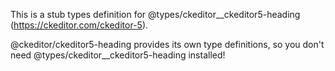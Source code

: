 This is a stub types definition for @types/ckeditor__ckeditor5-heading (https://ckeditor.com/ckeditor-5).

@ckeditor/ckeditor5-heading provides its own type definitions, so you don't need @types/ckeditor__ckeditor5-heading installed!